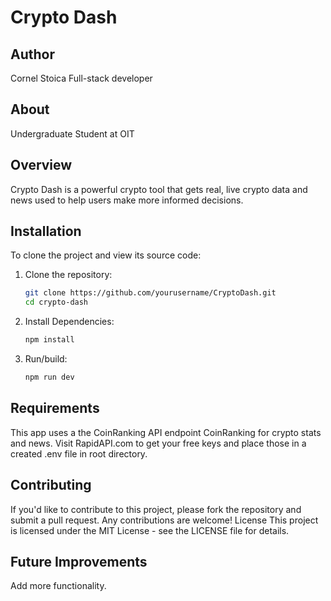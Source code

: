 # Crypto Dash

## Author

Cornel Stoica
Full-stack developer

## About

Undergraduate Student at OIT

## Overview

Crypto Dash is a powerful crypto tool that gets real, live crypto data and news used to help users make more informed decisions.

## Installation

To clone the project and view its source code:

1. Clone the repository:

    ```bash
    git clone https://github.com/yourusername/CryptoDash.git
    cd crypto-dash
    ```

2. Install Dependencies:

    ```bash
    npm install
    ```

3. Run/build:

    ```bash
    npm run dev
    ```

## Requirements

This app uses a the CoinRanking API endpoint CoinRanking for crypto stats and news. Visit RapidAPI.com to get your free keys and place those in a created .env file in root directory.

## Contributing

If you'd like to contribute to this project, please fork the repository and submit a pull request. Any contributions are welcome!
License
This project is licensed under the MIT License - see the LICENSE file for details.

## Future Improvements

Add more functionality.

```

```
